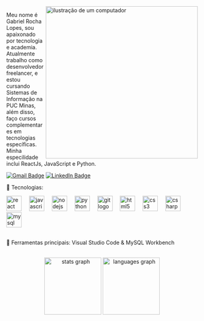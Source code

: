 <img src="https://raw.githubusercontent.com/MicaelliMedeiros/micaellimedeiros/master/image/computer-illustration.png" alt="ilustração de um computador" min-width="400px" max-width="400px" width="400px" align="right">
<p align="left"> 
  Meu nome é Gabriel Rocha Lopes, sou apaixonado por tecnologia e academia.<br> Atualmente trabalho como desenvolvedor freelancer, e estou cursando Sistemas de Informação na PUC Minas, além disso, faço cursos complementares em tecnologias específicas. Minha especilidade inclui ReactJs, JavaScript e Python.
</p>
<p align="left">
  <a href="#">
    <img src="https://img.shields.io/badge/rochagabriel125@gmail.com-D14836?style=for-the-badge&logo=gmail&logoColor=white" alt="Gmail Badge"></a>
  <a href="https://www.linkedin.com/in/gabrielrhl/">
    <img src="https://img.shields.io/badge/LinkedIn-0077B5?style=for-the-badge&logo=linkedin&logoColor=white" alt="LinkedIn Badge"></a>
</p>
<div align="left">
  <p>🦄 Tecnologias:</p>
    <div align="left">
      <img src="https://cdn.jsdelivr.net/gh/devicons/devicon/icons/react/react-original.svg" height="40" alt="react logo"  />
      <img width="12" />
      <img src="https://cdn.jsdelivr.net/gh/devicons/devicon/icons/javascript/javascript-original.svg" height="40" alt="javascript logo"  />
      <img width="12" />
      <img src="https://cdn.jsdelivr.net/gh/devicons/devicon/icons/nodejs/nodejs-original.svg" height="40" alt="nodejs logo"  />
      <img width="12" />
      <img src="https://cdn.jsdelivr.net/gh/devicons/devicon/icons/python/python-original.svg" height="40" alt="python logo"  />
      <img width="12" />
      <img src="https://cdn.jsdelivr.net/gh/devicons/devicon/icons/git/git-original.svg" height="40" alt="git logo"  />
      <img width="12" />
      <img src="https://cdn.jsdelivr.net/gh/devicons/devicon/icons/html5/html5-original.svg" height="40" alt="html5 logo"  />
      <img width="12" />
      <img src="https://cdn.jsdelivr.net/gh/devicons/devicon/icons/css3/css3-original.svg" height="40" alt="css3 logo"  />
      <img width="12" />
      <img src="https://cdn.jsdelivr.net/gh/devicons/devicon/icons/csharp/csharp-original.svg" height="40" alt="csharp logo"  />
      <img width="12" />
      <img src="https://cdn.jsdelivr.net/gh/devicons/devicon/icons/mysql/mysql-original.svg" height="40" alt="mysql logo"  />
    </div>
</div>
<br>
<p align="left">
  💼 Ferramentas principais: Visual Studio Code & MySQL Workbench
</p>
<br>
<div align="center">
  <img src="https://github-readme-stats.vercel.app/api?username=GabrielRHL&hide_title=false&hide_rank=false&show_icons=true&include_all_commits=true&count_private=true&disable_animations=false&theme=omni&locale=en&hide_border=true&order=1" height="150" alt="stats graph"  />
  <img src="https://github-readme-stats.vercel.app/api/top-langs?username=GabrielRHL&locale=en&hide_title=false&layout=compact&card_width=320&langs_count=5&theme=omni&hide_border=true&order=2" height="150" alt="languages graph"  />
</div>
